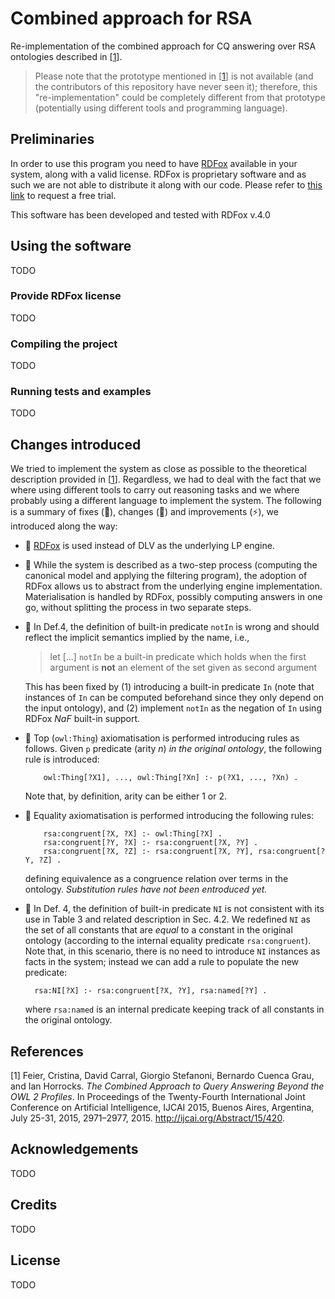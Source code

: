 # Combined approach for RSA

Re-implementation of the combined approach for CQ answering over RSA ontologies described in [[1](#references)].

> Please note that the prototype mentioned in [[1](#references)] is not available (and the contributors of this repository have never seen it);
> therefore, this "re-implementation" could be completely different from that prototype (potentially using different tools and programming language).

## Preliminaries

In order to use this program you need to have [RDFox](https://www.oxfordsemantic.tech/product) available in your system, along with a valid license.
RDFox is proprietary software and as such we are not able to distribute it along with our code.
Please refer to [this link](https://www.oxfordsemantic.tech/tryrdfoxforfree) to request a free trial.

This software has been developed and tested with RDFox v.4.0

## Using the software

TODO

### Provide RDFox license

TODO

### Compiling the project

TODO

### Running tests and examples

TODO

## Changes introduced

We tried to implement the system as close as possible to the theoretical description provided in [[1](#references)].
Regardless, we had to deal with the fact that we where using different tools to carry out reasoning tasks and we where probably using a different language to implement the system.
The following is a summary of fixes (🔧), changes (🔄) and improvements (⚡), we introduced along the way:

+ 🔄 [RDFox](https://www.oxfordsemantic.tech/product) is used instead of DLV as the underlying LP engine.

+ 🔄 While the system is described as a two-step process (computing the canonical model and applying the filtering program), the adoption of RDFox allows us to abstract from the underlying engine implementation.
    Materialisation is handled by RDFox, possibly computing answers in one go, without splitting the process in two separate steps.

+ 🔧 In Def.4, the definition of built-in predicate `notIn` is wrong and should reflect the implicit semantics implied by the name, i.e.,

    > let [...] `notIn` be a built-in predicate which holds when the first argument is **not** an element of the set given as second argument

    This has been fixed by (1) introducing a built-in predicate `In` (note that instances of `In` can be computed beforehand since they only depend on the input ontology), and (2) implement `notIn` as the negation of `In` using RDFox *NaF* built-in support.

+ 🔄 Top (`owl:Thing`) axiomatisation is performed introducing rules as follows.
    Given `p` predicate (arity *n*) *in the original ontology*, the following rule is introduced:
    ```
        owl:Thing[?X1], ..., owl:Thing[?Xn] :- p(?X1, ..., ?Xn) .
    ```
    Note that, by definition, arity can be either 1 or 2.

+ 🔄 Equality axiomatisation is performed introducing the following rules:
    ```
        rsa:congruent[?X, ?X] :- owl:Thing[?X] .
        rsa:congruent[?Y, ?X] :- rsa:congruent[?X, ?Y] .
        rsa:congruent[?X, ?Z] :- rsa:congruent[?X, ?Y], rsa:congruent[?Y, ?Z] .
    ```
    defining equivalence as a congruence relation over terms in the ontology.
    *Substitution rules have not been entroduced yet.*

+ 🔧 In Def. 4, the definition of built-in predicate `NI` is not consistent with its use in Table 3 and related description in Sec. 4.2.
  We redefined `NI` as the set of all constants that are *equal* to a constant in the original ontology (according to the internal equality predicate `rsa:congruent`).
  Note that, in this scenario, there is no need to introduce `NI` instances as facts in the system;
  instead we can add a rule to populate the new predicate:
  ```
    rsa:NI[?X] :- rsa:congruent[?X, ?Y], rsa:named[?Y] .
  ```
  where `rsa:named` is an internal predicate keeping track of all constants in the original ontology.

## References

[1] Feier, Cristina, David Carral, Giorgio Stefanoni, Bernardo Cuenca Grau, and Ian Horrocks.
    *The Combined Approach to Query Answering Beyond the OWL 2 Profiles*.
    In Proceedings of the Twenty-Fourth International Joint Conference on Artificial Intelligence, IJCAI 2015, Buenos Aires, Argentina, July 25-31, 2015, 2971–2977, 2015.
    http://ijcai.org/Abstract/15/420.

## Acknowledgements

TODO

## Credits

TODO

## License

TODO
